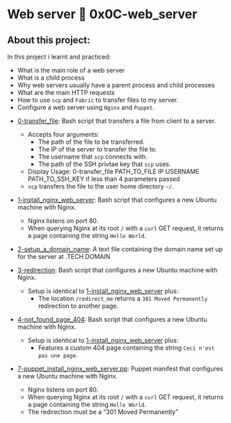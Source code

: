 # Web server :page_with_curl: 0x0C-web_server

## About this project:

In this project i learnt and practiced:

- What is the main role of a web server
- What is a child process
- Why web servers usually have a parent process and child processes
- What are the main HTTP requests
- How to use `scp` and `Fabric` to transfer files to my server.
- Configure a web server using `Nginx` and `Puppet`.

* [0-transfer_file](./0-transfer_file): Bash script that transfers a file
  from client to a server.
  * Accepts four arguments:
    * The path of the file to be transferred.
    * The IP of the server to transfer the file to.
    * The username that `scp` connects with.
    * The path of the SSH privtae key that `scp` uses.
  * Display Usage: 0-transfer_file PATH_TO_FILE IP USERNAME PATH_TO_SSH_KEY if less than 4 parameters passed
  * `scp` transfers the file to the user home directory `~/`.

* [1-install_nginx_web_server](./1-install_nginx_web_server): Bash script
  that configures a new Ubuntu machine with Nginx.
  * Nginx listens on port 80.
  * When querying Nginx at its root `/` with a `curl` GET request,
  it returns a page containing the string `Hello World`.

* [2-setup_a_domain_name](./2-setup_a_domain_name): A text file containing
  the domain name set up for the server at .TECH DOMAIN

* [3-redirection](./3-redirection): Bash script that configures a new Ubuntu
  machine with Nginx.
  * Setup is identical to [1-install_nginx_web_server](./1-install_nginx_web_server)
  plus:
    * The location `/redirect_me` returns a `301 Moved Permanently` redirection
    to another page.

* [4-not_found_page_404](./4-not_found_page_404): Bash script that configures
  a new Ubuntu machine with Nginx.
  * Setup is identical to [1-install_nginx_web_server](./1-install_nginx_web_server)
  plus:
    * Features a custom 404 page containing the string `Ceci n'est pas une page`.

* [7-puppet_install_nginx_web_server.pp](./7-puppet_install_nginx_web_server.pp): Puppet manifest that configures a new Ubuntu machine with Nginx.
  * Nginx listens on port 80.
  * When querying Nginx at its root `/` with a `curl` GET request,
  it returns a page containing the string `Hello World`.
  * The redirection must be a “301 Moved Permanently”